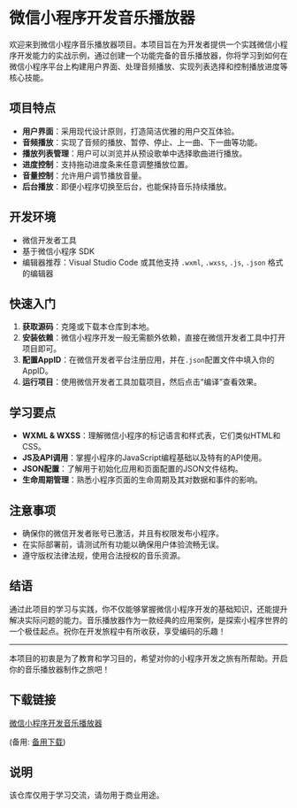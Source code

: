 # 微信小程序开发音乐播放器

欢迎来到微信小程序音乐播放器项目。本项目旨在为开发者提供一个实践微信小程序开发能力的实战示例，通过创建一个功能完备的音乐播放器，你将学习到如何在微信小程序平台上构建用户界面、处理音频播放、实现列表选择和控制播放进度等核心技能。

## 项目特点

- **用户界面**：采用现代设计原则，打造简洁优雅的用户交互体验。
- **音频播放**：实现了音频的播放、暂停、停止、上一曲、下一曲等功能。
- **播放列表管理**：用户可以浏览并从预设歌单中选择歌曲进行播放。
- **进度控制**：支持拖动进度条来任意调整播放位置。
- **音量控制**：允许用户调节播放音量。
- **后台播放**：即便小程序切换至后台，也能保持音乐持续播放。

## 开发环境

- 微信开发者工具
- 基于微信小程序 SDK
- 编辑器推荐：Visual Studio Code 或其他支持 `.wxml`, `.wxss`, `.js`, `.json` 格式的编辑器

## 快速入门

1. **获取源码**：克隆或下载本仓库到本地。
2. **安装依赖**：微信小程序开发一般无需额外依赖，直接在微信开发者工具中打开项目即可。
3. **配置AppID**：在微信开发者平台注册应用，并在`.json`配置文件中填入你的AppID。
4. **运行项目**：使用微信开发者工具加载项目，然后点击“编译”查看效果。

## 学习要点

- **WXML & WXSS**：理解微信小程序的标记语言和样式表，它们类似HTML和CSS。
- **JS及API调用**：掌握小程序的JavaScript编程基础以及特有的API使用。
- **JSON配置**：了解用于初始化应用和页面配置的JSON文件结构。
- **生命周期管理**：熟悉小程序页面的生命周期及其对数据和事件的影响。

## 注意事项

- 确保你的微信开发者账号已激活，并且有权限发布小程序。
- 在实际部署前，请测试所有功能以确保用户体验流畅无误。
- 遵守版权法律法规，使用合法授权的音乐资源。

## 结语

通过此项目的学习与实践，你不仅能够掌握微信小程序开发的基础知识，还能提升解决实际问题的能力。音乐播放器作为一款经典的应用案例，是探索小程序世界的一个极佳起点。祝你在开发旅程中有所收获，享受编码的乐趣！

---

本项目的初衷是为了教育和学习目的，希望对你的小程序开发之旅有所帮助。开启你的音乐播放器制作之旅吧！

## 下载链接
[微信小程序开发音乐播放器](https://pan.quark.cn/s/85f080ac3a8a) 

(备用: [备用下载](https://pan.baidu.com/s/1GgUpOnLRNE9XJl_V2YUI-w?pwd=1234))

## 说明

该仓库仅用于学习交流，请勿用于商业用途。
